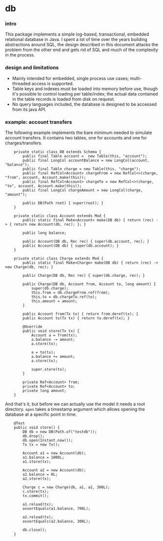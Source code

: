 # db

### intro
This package implements a simple log-based, transactional, embedded relational database in Java.
I spent a lot of time over the years building abstractions around SQL, the design described in
this document attacks the problem from the other end and gets rid of SQL and much of the complexity
in the process.

### design and limitations
* Mainly intended for embedded, single process use cases; multi-threaded access is supported.
* Table keys and indexes must be loaded into memory before use, though it's possible to
control loading per table/index; the actual data contained in the table records is loaded 
from disk on request. 
* No query languages included, the database is designed to be accessed from its java API. 

### example: account transfers
The following example implements the bare minimum needed to simulate account transfers.
It contains two tables, one for accounts and one for charges/transfers.

```
    private static class DB extends Schema {
        public final Table account =  new Table(this, "account");
        public final LongCol accountBalance = new LongCol(account, "balance");
        public final Table charge = new Table(this, "charge");
        public final RefCol<Account> chargeFrom = new RefCol<>(charge, "from", account, Account.make(this));
        public final RefCol<Account> chargeTo = new RefCol<>(charge, "to", account, Account.make(this));
        public final LongCol chargeAmount = new LongCol(charge, "amount");

        public DB(Path root) { super(root); }
    }

    private static class Account extends Mod {
        public static final Make<Account> make(DB db) { return (rec) -> { return new Account(db, rec); }; }

        public long balance;

        public Account(DB db, Rec rec) { super(db.account, rec); }
        public Account(DB db) { super(db.account); }
    }

    private static class Charge extends Mod {
        public static final Make<Charge> make(DB db) { return (rec) -> new Charge(db, rec); }

        public Charge(DB db, Rec rec) { super(db.charge, rec); }

        public Charge(DB db, Account from, Account to, long amount) {
            super(db.charge);
            this.from = db.chargeFrom.ref(from);
            this.to = db.chargeTo.ref(to);
            this.amount = amount;
        }

        public Account from(Tx tx) { return from.deref(tx); }
        public Account to(Tx tx) { return to.deref(tx); }

        @Override
        public void store(Tx tx) {
            Account a = from(tx);
            a.balance -= amount;
            a.store(tx);

            a = to(tx);
            a.balance += amount;
            a.store(tx);

            super.store(tx);
        }

        private Ref<Account> from;
        private Ref<Account> to;
        private long amount;
    }
```

And that's it, but before we can actually use the model it needs a root directory.
`open` takes a timestamp argument which allows opening the database at a specific point in time.

```
    @Test
    public void store() {
        DB db = new DB(Path.of("testdb"));
        db.drop();
        db.open(Instant.now());
        Tx tx = new Tx();

        Account a1 = new Account(db);
        a1.balance = 1000L;
        a1.store(tx);

        Account a2 = new Account(db);
        a2.balance = 0L;
        a2.store(tx);

        Charge c = new Charge(db, a1, a2, 300L);
        c.store(tx);
        tx.commit();

        a1.reload(tx);
        assertEquals(a1.balance, 700L);

        a2.reload(tx);
        assertEquals(a2.balance, 300L);

        db.close();
    }
```